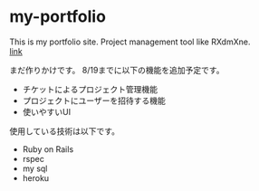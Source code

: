 # my-portfolio
This is my portfolio site. Project management tool like RXdmXne.  
[link](https://secure-reef-34800.herokuapp.com/)  

まだ作りかけです。
8/19までに以下の機能を追加予定です。  
- チケットによるプロジェクト管理機能
- プロジェクトにユーザーを招待する機能
- 使いやすいUI

使用している技術は以下です。
- Ruby on Rails
- rspec
- my sql
- heroku
